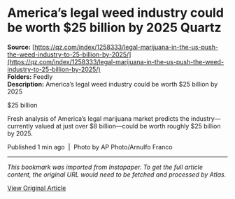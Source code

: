# America’s legal weed industry could be worth $25 billion by 2025 Quartz

**Source:** [https://qz.com/index/1258333/legal-marijuana-in-the-us-push-the-weed-industry-to-25-billion-by-2025/](https://qz.com/index/1258333/legal-marijuana-in-the-us-push-the-weed-industry-to-25-billion-by-2025/)  
**Folders:** Feedly  
**Description:** America’s legal weed industry could be worth $25 billion by 2025

$25 billion

Fresh analysis of America’s legal marijuana market predicts the industry—currently valued at just over $8 billion—could be worth roughly $25 billion by 2025.

Published 1 min ago  |  Photo by AP Photo/Arnulfo Franco


---

*This bookmark was imported from Instapaper. To get the full article content, the original URL would need to be fetched and processed by Atlas.*

[View Original Article](https://qz.com/index/1258333/legal-marijuana-in-the-us-push-the-weed-industry-to-25-billion-by-2025/)